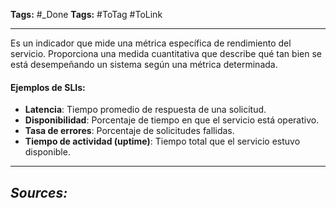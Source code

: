 **Tags:** #_Done 
**Tags:** #ToTag #ToLink
- - -
Es un indicador que mide una métrica específica de rendimiento del servicio. Proporciona una medida cuantitativa que describe qué tan bien se está desempeñando un sistema según una métrica determinada.
#### Ejemplos de SLIs:
- **Latencia**: Tiempo promedio de respuesta de una solicitud.
- **Disponibilidad**: Porcentaje de tiempo en que el servicio está operativo.
- **Tasa de errores**: Porcentaje de solicitudes fallidas.
- **Tiempo de actividad (uptime)**: Tiempo total que el servicio estuvo disponible.
- - - 
## ***Sources:***